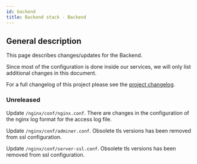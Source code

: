 ```yaml
---
id: backend
title: Backend stack - Backend
---
```


## General description

This page describes changes/updates for the Backend.

Since most of the configuration is done inside our services, we will only list additional changes in this document.

For a full changelog of this project please see the [project changelog](https://github.com/CaritasDeutschland/caritas-onlineBeratung-backend/blob/master/CHANGELOG.md).

### Unreleased

Update `/nginx/conf/nginx.conf`. There are changes in the configuration of the nginx log format for the access log file.

Update `/nginx/conf/adminer.conf`. Obsolete tls versions has been removed from ssl configuration.

Update `/nginx/conf/server-ssl.conf`. Obsolete tls versions has been removed from ssl configuration.